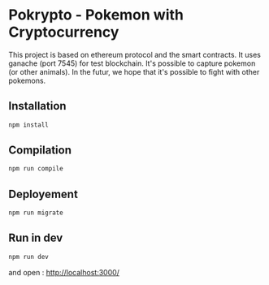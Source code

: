 # Pokrypto - Pokemon with Cryptocurrency

This project is based on ethereum protocol and the smart contracts.
It uses ganache (port 7545) for test blockchain.
It's possible to capture pokemon (or other animals).
In the futur, we hope that it's possible to fight with other pokemons.

## Installation

```bash
npm install
```

## Compilation

```bash
npm run compile
```

## Deployement

```bash
npm run migrate
```

## Run in dev

```bash
npm run dev
```

and open : <http://localhost:3000/>
